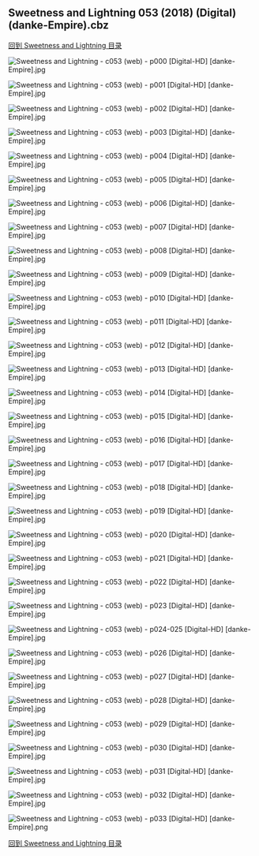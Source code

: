 ## Sweetness and Lightning 053 (2018) (Digital) (danke-Empire).cbz


[回到 Sweetness and Lightning 目录](https://github.com/alicewish/markdown/blob/master/series/Sweetness-Lightning.md)


![Sweetness and Lightning - c053 (web) - p000 [Digital-HD] [danke-Empire].jpg](https://wx1.sinaimg.cn/large/6a9fdecagy1fqkxdxfbr4j21j82cwtpt.jpg)

![Sweetness and Lightning - c053 (web) - p001 [Digital-HD] [danke-Empire].jpg](https://wx1.sinaimg.cn/large/6a9fdecagy1fqkxfglo2gj21kw28z1kx.jpg)

![Sweetness and Lightning - c053 (web) - p002 [Digital-HD] [danke-Empire].jpg](https://wx1.sinaimg.cn/large/6a9fdecagy1fqkxg1ih8hj21kw28ze5o.jpg)

![Sweetness and Lightning - c053 (web) - p003 [Digital-HD] [danke-Empire].jpg](https://wx1.sinaimg.cn/large/6a9fdecagy1fqkxgnl45oj21kw28z7wh.jpg)

![Sweetness and Lightning - c053 (web) - p004 [Digital-HD] [danke-Empire].jpg](https://wx1.sinaimg.cn/large/6a9fdecagy1fqkxh7fsccj21kw28z1kx.jpg)

![Sweetness and Lightning - c053 (web) - p005 [Digital-HD] [danke-Empire].jpg](https://wx1.sinaimg.cn/large/6a9fdecagy1fqkxin6yfrj21kw28z7wh.jpg)

![Sweetness and Lightning - c053 (web) - p006 [Digital-HD] [danke-Empire].jpg](https://wx1.sinaimg.cn/large/6a9fdecagy1fqkxjha4gmj21kw28ze81.jpg)

![Sweetness and Lightning - c053 (web) - p007 [Digital-HD] [danke-Empire].jpg](https://wx1.sinaimg.cn/large/6a9fdecagy1fqkxjyesf1j21kw28zqru.jpg)

![Sweetness and Lightning - c053 (web) - p008 [Digital-HD] [danke-Empire].jpg](https://wx1.sinaimg.cn/large/6a9fdecagy1fqkxkjj4qhj21kw28zx3p.jpg)

![Sweetness and Lightning - c053 (web) - p009 [Digital-HD] [danke-Empire].jpg](https://wx1.sinaimg.cn/large/6a9fdecagy1fqkxl79zo6j21kw28z4qp.jpg)

![Sweetness and Lightning - c053 (web) - p010 [Digital-HD] [danke-Empire].jpg](https://wx1.sinaimg.cn/large/6a9fdecagy1fqkxm4be0uj21kw28ze81.jpg)

![Sweetness and Lightning - c053 (web) - p011 [Digital-HD] [danke-Empire].jpg](https://wx1.sinaimg.cn/large/6a9fdecagy1fqkxmvacs0j21kw28znm5.jpg)

![Sweetness and Lightning - c053 (web) - p012 [Digital-HD] [danke-Empire].jpg](https://wx1.sinaimg.cn/large/6a9fdecagy1fqkxnfhhguj21kw28zb29.jpg)

![Sweetness and Lightning - c053 (web) - p013 [Digital-HD] [danke-Empire].jpg](https://wx1.sinaimg.cn/large/6a9fdecagy1fqkxr1atzyj21kw28znoe.jpg)

![Sweetness and Lightning - c053 (web) - p014 [Digital-HD] [danke-Empire].jpg](https://wx1.sinaimg.cn/large/6a9fdecagy1fqkxsamyqvj21kw28z1kx.jpg)

![Sweetness and Lightning - c053 (web) - p015 [Digital-HD] [danke-Empire].jpg](https://wx1.sinaimg.cn/large/6a9fdecagy1fqkxszxctmj21kw28z4qp.jpg)

![Sweetness and Lightning - c053 (web) - p016 [Digital-HD] [danke-Empire].jpg](https://wx1.sinaimg.cn/large/6a9fdecagy1fqkxtbkbhtj21kw28z7wh.jpg)

![Sweetness and Lightning - c053 (web) - p017 [Digital-HD] [danke-Empire].jpg](https://wx1.sinaimg.cn/large/6a9fdecagy1fqkxtqu2blj21kw28ze81.jpg)

![Sweetness and Lightning - c053 (web) - p018 [Digital-HD] [danke-Empire].jpg](https://wx1.sinaimg.cn/large/6a9fdecagy1fqkxtywvhzj21kw28z7pi.jpg)

![Sweetness and Lightning - c053 (web) - p019 [Digital-HD] [danke-Empire].jpg](https://wx1.sinaimg.cn/large/6a9fdecagy1fqkxu70x1mj21kw28zb29.jpg)

![Sweetness and Lightning - c053 (web) - p020 [Digital-HD] [danke-Empire].jpg](https://wx1.sinaimg.cn/large/6a9fdecagy1fqkxwn50yyj21kw28z7wh.jpg)

![Sweetness and Lightning - c053 (web) - p021 [Digital-HD] [danke-Empire].jpg](https://wx1.sinaimg.cn/large/6a9fdecagy1fql1fcfj06j21kw28zx4w.jpg)

![Sweetness and Lightning - c053 (web) - p022 [Digital-HD] [danke-Empire].jpg](https://wx1.sinaimg.cn/large/6a9fdecagy1fql1gne6cnj21kw28z4qc.jpg)

![Sweetness and Lightning - c053 (web) - p023 [Digital-HD] [danke-Empire].jpg](https://wx1.sinaimg.cn/large/6a9fdecagy1fqky3nb1vmj21kw28z4qp.jpg)

![Sweetness and Lightning - c053 (web) - p024-025 [Digital-HD] [danke-Empire].jpg](https://wx1.sinaimg.cn/large/6a9fdecagy1fqky5oo7l3j21kw14i4qp.jpg)

![Sweetness and Lightning - c053 (web) - p026 [Digital-HD] [danke-Empire].jpg](https://wx1.sinaimg.cn/large/6a9fdecagy1fqkzezh1dvj21kw28znnd.jpg)

![Sweetness and Lightning - c053 (web) - p027 [Digital-HD] [danke-Empire].jpg](https://wx1.sinaimg.cn/large/6a9fdecagy1fqky8we94lj21kw28zb29.jpg)

![Sweetness and Lightning - c053 (web) - p028 [Digital-HD] [danke-Empire].jpg](https://wx1.sinaimg.cn/large/6a9fdecagy1fqky9bhrgnj21kw28zb29.jpg)

![Sweetness and Lightning - c053 (web) - p029 [Digital-HD] [danke-Empire].jpg](https://wx1.sinaimg.cn/large/6a9fdecagy1fql1h34wlrj21kw28zb29.jpg)

![Sweetness and Lightning - c053 (web) - p030 [Digital-HD] [danke-Empire].jpg](https://wx1.sinaimg.cn/large/6a9fdecagy1fqkyafft5qj21kw28z1fx.jpg)

![Sweetness and Lightning - c053 (web) - p031 [Digital-HD] [danke-Empire].jpg](https://wx1.sinaimg.cn/large/6a9fdecagy1fqkyas8rokj21kw28zb08.jpg)

![Sweetness and Lightning - c053 (web) - p032 [Digital-HD] [danke-Empire].jpg](https://wx1.sinaimg.cn/large/6a9fdecagy1fqkzfx4zkej21kw28z1kx.jpg)

![Sweetness and Lightning - c053 (web) - p033 [Digital-HD] [danke-Empire].png](https://wx1.sinaimg.cn/large/6a9fdecagy1fqkyc1hznqj21kw28z0qz.jpg)

[回到 Sweetness and Lightning 目录](https://github.com/alicewish/markdown/blob/master/series/Sweetness-Lightning.md)

